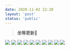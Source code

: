 ```yaml
---
date: 2020-11-02 22:20
layout: 'post'
status: 'public'
---
```

> **坐等更新🤔**

![](https://vkceyugu.cdn.bspapp.com/VKCEYUGU-imgbed/a19bbcbb-e306-4ebf-9f51-44b739a20f45.png)
![](https://vkceyugu.cdn.bspapp.com/VKCEYUGU-imgbed/95479430-cc82-4873-ba97-76445391d3f8.jpg)
![](https://vkceyugu.cdn.bspapp.com/VKCEYUGU-imgbed/6a24282f-ccd9-4d3c-a159-cc070c9a9806.jpg)
![](https://vkceyugu.cdn.bspapp.com/VKCEYUGU-imgbed/edf81d62-fa5b-417d-b3be-1ce371a0b0dc.jpg)
![](https://vkceyugu.cdn.bspapp.com/VKCEYUGU-imgbed/a10bbac0-4400-49cb-bb10-dcf586e9fbc4.jpg)
![](https://vkceyugu.cdn.bspapp.com/VKCEYUGU-imgbed/f9af0f4e-5e70-4024-bcc3-ce089b5f066d.jpg)
![](https://vkceyugu.cdn.bspapp.com/VKCEYUGU-imgbed/6ac5db4f-2051-4520-94ff-1695bb593eb2.jpg)
![](https://vkceyugu.cdn.bspapp.com/VKCEYUGU-imgbed/c62f0a8c-8803-4a7c-b5eb-693697cec28a.jpg)
![](https://vkceyugu.cdn.bspapp.com/VKCEYUGU-imgbed/22d88edc-5c01-4f62-b3f0-71378d155cf8.jpg)
![](https://vkceyugu.cdn.bspapp.com/VKCEYUGU-imgbed/3d6ec142-0612-4b98-916e-feae90608ff1.jpg)
